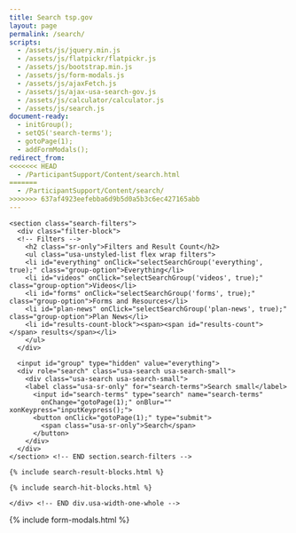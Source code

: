 ```yaml
---
title: Search tsp.gov
layout: page
permalink: /search/
scripts:
  - /assets/js/jquery.min.js
  - /assets/js/flatpickr/flatpickr.js
  - /assets/js/bootstrap.min.js
  - /assets/js/form-modals.js
  - /assets/js/ajaxFetch.js
  - /assets/js/ajax-usa-search-gov.js
  - /assets/js/calculator/calculator.js
  - /assets/js/search.js
document-ready:
  - initGroup();
  - setQS('search-terms');
  - gotoPage(1);
  - addFormModals();
redirect_from:
<<<<<<< HEAD
  - /ParticipantSupport/Content/search.html
=======
  - /ParticipantSupport/Content/search/
>>>>>>> 637af4923eefebba6d9b5d0a5b3c6ec427165abb
---
```


<div class="usa-grid-full search">
  <div class="usa-width-one-whole">

    <section class="search-filters">
      <div class="filter-block">
      <!-- Filters -->
        <h2 class="sr-only">Filters and Result Count</h2>
        <ul class="usa-unstyled-list flex wrap filters">
        <li id="everything" onClick="selectSearchGroup('everything', true);" class="group-option">Everything</li>
        <li id="videos" onClick="selectSearchGroup('videos', true);" class="group-option">Videos</li>
        <li id="forms" onClick="selectSearchGroup('forms', true);" class="group-option">Forms and Resources</li>
        <li id="plan-news" onClick="selectSearchGroup('plan-news', true);" class="group-option">Plan News</li>
        <li id="results-count-block"><span><span id="results-count"></span> results</span></li>
        </ul>
      </div>

      <input id="group" type="hidden" value="everything">
      <div role="search" class="usa-search usa-search-small">
        <div class="usa-search usa-search-small">
        <label class="usa-sr-only" for="search-terms">Search small</label>
          <input id="search-terms" type="search" name="search-terms"
            onChange="gotoPage(1);" onBlur="" xonKeypress="inputKeypress();">
          <button onClick="gotoPage(1);" type="submit">
            <span class="usa-sr-only">Search</span>
          </button>
        </div>
      </div>
    </section> <!-- END section.search-filters -->

    {% include search-result-blocks.html %}

    {% include search-hit-blocks.html %}

    </div> <!-- END div.usa-width-one-whole -->
</div> <!-- END div.usa-grid-full -->

{% include form-modals.html %}

